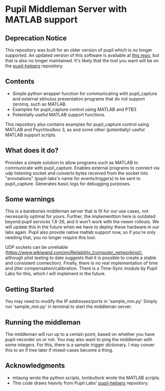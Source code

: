 # Pupil Middleman Server with MATLAB support

## Deprecation Notice
This repository was built for an older version of pupil which is no longer supported. An updated version of this software is available at [this repo](https://github.com/mtaung/eye_socket), but that is also no longer maintained. It's likely that the tool you want will be on the [pupil-helpers](https://github.com/pupil-labs/pupil-helpers) repository. 

## Contents
* Simple python wrapper function for communicating with pupil_capture and external stimulus presentation programs that do not support zeromq, such as MATLAB.
* Examples for pupil_capture control using MATLAB and PTB3
* Potentially useful MATLAB support functions.

This repository also contains examples for pupil_capture control using MATLAB and Psychtoolbox 3, as and some other (potentially) useful MATLAB support scripts. 

## What does it do?
Provides a simple solution to allow programs such as MATLAB to communicate with pupil_capture.
Enables external programs to connect via udp listening socket and converts bytes received from the socket into "annotations" (pupil-labs's name for events/triggers) to be sent to pupil_capture.
Generates basic logs for debugging purposes.

## Some warnings
This is a barebones middleman server that is fit for our use cases, not necessarily optimal for yours. Further, the implementtion here is outdated beyond pupil services 1.8-26, and it won't work with the newer rollouts. We will update this in the future when we have to deploy these hardware in our labs again. Pupil also provide native matlab support now, so if you're only needing that, you no longer require this tool.

UDP sockets can be unreliable (https://www.wikiwand.com/en/Reliability_(computer_networking)), although pilot testing to date suggests that it is possible to create a stable and consistent connection).
Finally, there is no real implementation of time and jitter compensation/calibration. There is a Time-Sync module by Pupil Labs for this, which I will implement in the future.

## Getting Started
You may need to modify the IP addresses/ports in 'sample_mm.py'
Simply run 'sample_mm.py' in terminal to start the middleman server. 

## Running the middleman
The middleman will run up to a certain point, based on whether you have pupil-recorder on or not. You may also want to ping the middleman with some integers. For this, there is a sample trigger dictionary. I may conver this to an if tree later if mixed-cases become a thing. 

## Acknowledgments
* mtaung wrote the python scripts, tombullock wrote the MATLAB scripts.
* This code draws heavily from Pupil Labs' [pupil-helpers](https://github.com/pupil-labs/pupil-helpers) repository. 

